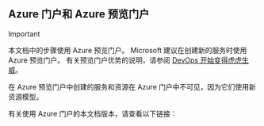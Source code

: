 ## <a name="azure-portal-and-azure-preview-portal"></a>Azure 门户和 Azure 预览门户
> [!IMPORTANT]
> 本文档中的步骤使用 Azure 预览门户。 Microsoft 建议在创建新的服务时使用 Azure 预览门户。 有关预览门户优势的说明，请参阅 [DevOps 开始变得虎虎生威](https://azure.microsoft.com/overview/preview-portal/)。 
> 
> 在 Azure 预览门户中创建的服务和资源在 Azure 门户中不可见，因为它们使用新资源模型。
> 
> 

有关使用 Azure 门户的本文档版本，请查看以下链接：



<!--HONumber=Jan17_HO3-->


